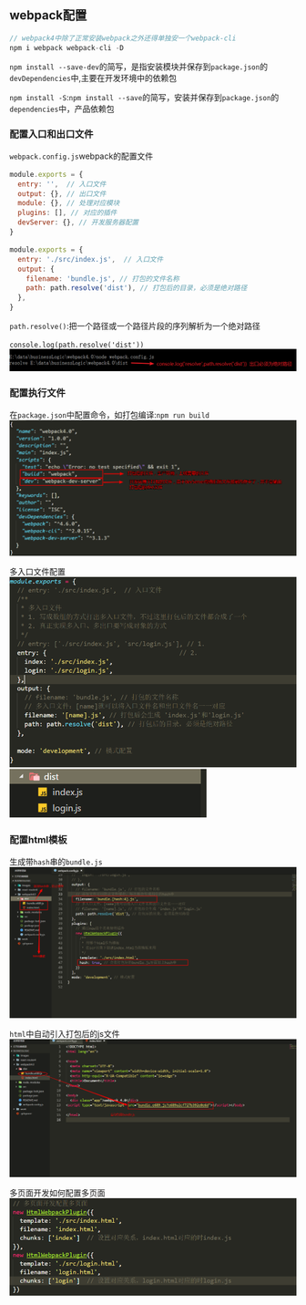 ## webpack配置
```js
// webpack4中除了正常安装webpack之外还得单独安一个webpack-cli
npm i webpack webpack-cli -D
```
`npm install --save-dev`的简写，是指安装模块并保存到`package.json`的`devDependencies`中,主要在开发环境中的依赖包

`npm install -S`:`npm install --save`的简写，安装并保存到`package.json`的`dependencies`中，产品依赖包

### 配置入口和出口文件
`webpack.config.js`webpack的配置文件
```js
module.exports = {
  entry: '',  // 入口文件
  output: {}, // 出口文件
  module: {}, // 处理对应模块
  plugins: [], // 对应的插件
  devServer: {}, // 开发服务器配置
}
```

```js
module.exports = {
  entry: './src/index.js',  // 入口文件
  output: {
    filename: 'bundle.js', // 打包的文件名称
    path: path.resolve('dist'), // 打包后的目录，必须是绝对路径
  },
}
```
`path.resolve()`:把一个路径或一个路径片段的序列解析为一个绝对路径

`console.log(path.resolve('dist'))`
![path.resolve](../images/pathresolve.png)

### 配置执行文件
在`package.json`中配置命令，如打包编译:`npm run build`
![quick](../images/quick.png)

多入口文件配置
![多入口](../images/manyentry.png)
![打包文件](../images/build.png)

### 配置html模板
生成带`hash`串的`bundle.js`
![html-template](../images/hash.png)

`html`中自动引入打包后的js文件
![html-template](../images/src.png)

多页面开发如何配置多页面
![html-template-many](../images/manyhtml.png)
